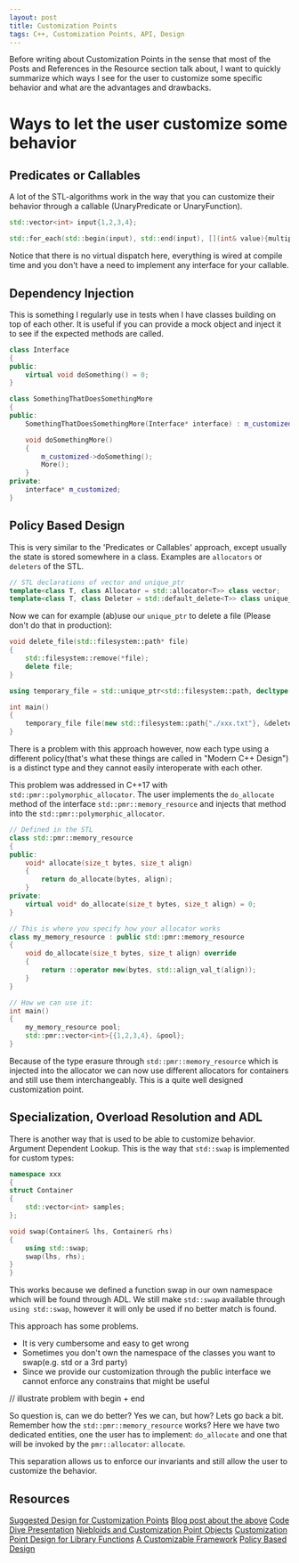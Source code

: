 ```yaml
---
layout: post
title: Customization Points
tags: C++, Customization Points, API, Design
---
```


Before writing about Customization Points in the sense that most of the Posts and References in the Resource section talk about, I want to quickly summarize which ways I see for the user to customize some specific behavior and what are the advantages and drawbacks. 

# Ways to let the user customize some behavior

## Predicates or Callables

A lot of the STL-algorithms work in the way that you can customize their behavior through a callable (UnaryPredicate or UnaryFunction).

```cpp
std::vector<int> input{1,2,3,4};

std::for_each(std::begin(input), std::end(input), [](int& value){multiplyBy2(value);});
```
Notice that there is no virtual dispatch here, everything is wired at compile time and you don't have a need to implement any interface for your callable.

## Dependency Injection

This is something I regularly use in tests when I have classes building on top of each other. It is useful if you can provide a mock object and inject it to see if the expected methods are called.
```cpp
class Interface
{
public:
    virtual void doSomething() = 0;
}

class SomethingThatDoesSomethingMore
{
public:
    SomethingThatDoesSomethingMore(Interface* interface) : m_customized(interface){};

    void doSomethingMore()
    {
        m_customized->doSomething();
        More();
    }
private:
    interface* m_customized;
}
```

## Policy Based Design

This is very similar to the 'Predicates or Callables' approach, except usually the state is stored somewhere in a class. Examples are `allocators` or `deleters` of the STL.

```cpp
// STL declarations of vector and unique_ptr
template<class T, class Allocator = std::allocator<T>> class vector;
template<class T, class Deleter = std::default_delete<T>> class unique_ptr;
```

Now we can for example (ab)use our `unique_ptr` to delete a file (Please don't do that in production): 
```cpp
void delete_file(std::filesystem::path* file)
{
    std::filesystem::remove(*file);
    delete file;
}

using temporary_file = std::unique_ptr<std::filesystem::path, decltype(&delete_file)>;

int main()
{
    temporary_file file(new std::filesystem::path{"./xxx.txt"}, &delete_file);
}
```

There is a problem with this approach however, now each type using a different policy(that's what these things are called in "Modern C++ Design") is a distinct type and they cannot easily interoperate with each other.

This problem was addressed in C++17 with `std::pmr::polymorphic_allocator`. The user implements the `do_allocate` method of the interface `std::pmr::memory_resource` and injects that method into the `std::pmr::polymorphic_allocator`.

```cpp
// Defined in the STL
class std::pmr::memory_resource
{
public:
    void* allocate(size_t bytes, size_t align)
    {
        return do_allocate(bytes, align);
    }
private:
    virtual void* do_allocate(size_t bytes, size_t align) = 0;
}

// This is where you specify how your allocator works
class my_memory_resource : public std::pmr::memory_resource
{
    void do_allocate(size_t bytes, size_t align) override
    {
        return ::operator new(bytes, std::align_val_t(align));
    }
}

// How we can use it:
int main()
{
    my_memory_resource pool;
    std::pmr::vector<int>{{1,2,3,4}, &pool};
}
```

Because of the type erasure through `std::pmr::memory_resource` which is injected into the allocator we can now use different allocators for containers and still use them interchangeably. This is a quite well designed customization point.

## Specialization, Overload Resolution and ADL

There is another way that is used to be able to customize behavior. Argument Dependent Lookup. This is the way that `std::swap` is implemented for custom types:

```cpp
namespace xxx
{
struct Container
{
    std::vector<int> samples;
};

void swap(Container& lhs, Container& rhs)
{
    using std::swap;
    swap(lhs, rhs);
}
}
```
This works because we defined a function swap in our own namespace which will be found through ADL. We still make `std::swap` available through `using std::swap`, however it will only be used if no better match is found.

This approach has some problems. 
* It is very cumbersome and easy to get wrong
* Sometimes you don't own the namespace of the classes you want to swap(e.g. std or a 3rd party)
* Since we provide our customization through the public interface we cannot enforce any constrains that might be useful

// illustrate problem with begin + end

So question is, can we do better? Yes we can, but how? Lets go back a bit. Remember how the `std::pmr::memory_resource` works? Here we have two dedicated entities, one the user has to implement: `do_allocate` and one that will be invoked by the `pmr::allocator`: `allocate`. 

This separation allows us to enforce our invariants and still allow the user to customize the behavior.


## Resources

[Suggested Design for Customization Points](http://www.open-std.org/jtc1/sc22/wg21/docs/papers/2015/n4381.html)
[Blog post about the above](https://ericniebler.com/2014/10/21/customization-point-design-in-c11-and-beyond/)
[Code Dive Presentation](https://cdn2-ecros.pl/event/codedive/files/presentations/2017/code%20dive%202017%20-%20Michal%20Dominiak%20-%20Customization%20points%20that%20suck%20less.pdf)
[Niebloids and Customization Point Objects](https://brevzin.github.io/c++/2020/12/19/cpo-niebloid/)
[Customization Point Design for Library Functions](https://quuxplusone.github.io/blog/2018/03/19/customization-points-for-functions/)
[A Customizable Framework](https://akrzemi1.wordpress.com/2016/01/16/a-customizable-framework/)
[Policy Based Design](https://www.foonathan.net/2017/02/policy-based-design-problem/)
